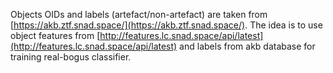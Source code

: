 Objects OIDs and labels (artefact/non-artefact) are taken from [https://akb.ztf.snad.space/](https://akb.ztf.snad.space/). The idea is to use object features from [http://features.lc.snad.space/api/latest](http://features.lc.snad.space/api/latest) and labels from akb database for training real-bogus classifier.
